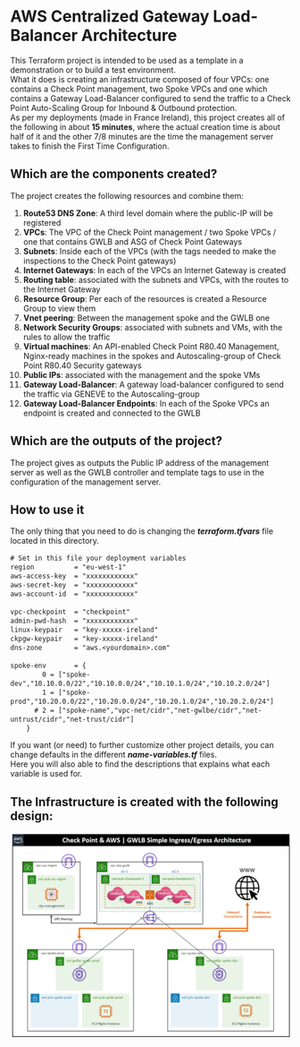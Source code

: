# AWS Centralized Gateway Load-Balancer Architecture
This Terraform project is intended to be used as a template in a demonstration or to build a test environment.  
What it does is creating an infrastructure composed of four VPCs: one contains a Check Point management, two Spoke VPCs and one which contains a Gateway Load-Balancer configured to send the traffic to a Check Point Auto-Scaling Group for Inbound & Outbound protection.    
As per my deployments (made in France Ireland), this project creates all of the following in about __15 minutes__, where the actual creation time is about half of it and the other 7/8 minutes are the time the management server takes to finish the First Time Configuration.   


## Which are the components created?
The project creates the following resources and combine them:
1. **Route53 DNS Zone**: A third level domain where the public-IP will be registered
2. **VPCs**: The VPC of the Check Point management / two Spoke VPCs / one that contains GWLB and ASG of Check Point Gateways
3. **Subnets**: Inside each of the VPCs (with the tags needed to make the inspections to the Check Point gateways)
4. **Internet Gateways**: In each of the VPCs an Internet Gateway is created
5. **Routing table**: associated with the subnets and VPCs, with the routes to the Internet Gateway
6. **Resource Group**: Per each of the resources is created a Resource Group to view them
7. **Vnet peering**: Between the management spoke and the GWLB one
8. **Network Security Groups**: associated with subnets and VMs, with the rules to allow the traffic
9. **Virtual machines**: An API-enabled Check Point R80.40 Management, Nginx-ready machines in the spokes and Autoscaling-group of Check Point R80.40 Security gateways
10. **Public IPs**: associated with the management and the spoke VMs
11. **Gateway Load-Balancer**: A gateway load-balancer configured to send the traffic via GENEVE to the Autoscaling-group
12. **Gateway Load-Balancer Endpoints**: In each of the Spoke VPCs an endpoint is created and connected to the GWLB

## Which are the outputs of the project?
The project gives as outputs the Public IP address of the management server as well as the GWLB controller and template tags to use in the configuration of the management server.

## How to use it
The only thing that you need to do is changing the __*terraform.tfvars*__ file located in this directory.

```hcl
# Set in this file your deployment variables
region          = "eu-west-1"
aws-access-key  = "xxxxxxxxxxxx"
aws-secret-key  = "xxxxxxxxxxxx"
aws-account-id  = "xxxxxxxxxxxx"

vpc-checkpoint  = "checkpoint"
admin-pwd-hash  = "xxxxxxxxxxxx"
linux-keypair   = "key-xxxxx-ireland"
ckpgw-keypair   = "key-xxxxx-ireland"
dns-zone        = "aws.<yourdomain>.com"

spoke-env       = {
        0 = ["spoke-dev","10.10.0.0/22","10.10.0.0/24","10.10.1.0/24","10.10.2.0/24"]
        1 = ["spoke-prod","10.20.0.0/22","10.20.0.0/24","10.20.1.0/24","10.20.2.0/24"]
      # 2 = ["spoke-name","vpc-net/cidr","net-gwlbe/cidr","net-untrust/cidr","net-trust/cidr"]
    }
```
If you want (or need) to further customize other project details, you can change defaults in the different __*name-variables.tf*__ files.   
Here you will also able to find the descriptions that explains what each variable is used for.

## The Infrastructure is created with the following design:
![Architectural Design](/zimages/aws-gwlb-simple-env.jpg)